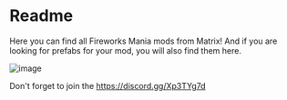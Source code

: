# Readme
Here you can find all Fireworks Mania mods from Matrix! And if you are looking for prefabs for your mod, you will also find them here.

![image](https://github.com/MatrixoYT/Matrix-Fireworks-Mania-Mods/assets/121494555/1033d122-4845-4405-b399-7bf24a212535) <a width="100px"></a>


Don't forget to join the https://discord.gg/Xp3TYg7d
